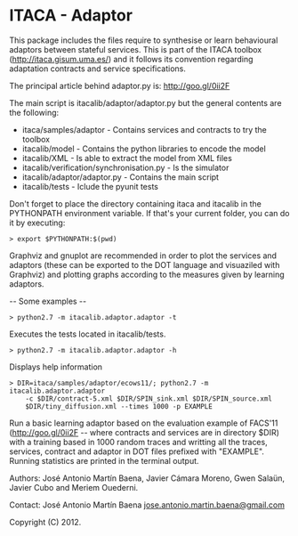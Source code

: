 ITACA - Adaptor
===============

This package includes the files require to synthesise or learn behavioural
adaptors between stateful services. This is part of the ITACA toolbox
(http://itaca.gisum.uma.es/) and it follows its convention regarding adaptation
contracts and service specifications.

The principal article behind adaptor.py is: http://goo.gl/0ii2F

The main script is itacalib/adaptor/adaptor.py but the general contents are the
following:

 * itaca/samples/adaptor - Contains services and contracts to try the toolbox
 * itacalib/model - Contains the python libraries to encode the model
 * itacalib/XML - Is able to extract the model from XML files
 * itacalib/verification/synchronisation.py - Is the simulator
 * itacalib/adaptor/adaptor.py - Contains the main script
 * itacalib/tests - Iclude the pyunit tests

Don't forget to place the directory containing itaca and itacalib in the 
PYTHONPATH environment variable. If that's your current folder, you can do it 
by executing:

    > export $PYTHONPATH:$(pwd)

Graphviz and gnuplot are recommended in order to plot the services and adaptors
(these can be exported to the DOT language and visuaziled with Graphviz) and
plotting graphs according to the measures given by learning adaptors.

-- Some examples --

    > python2.7 -m itacalib.adaptor.adaptor -t

Executes the tests located in itacalib/tests.

    > python2.7 -m itacalib.adaptor.adaptor -h

Displays help information

    > DIR=itaca/samples/adaptor/ecows11/; python2.7 -m itacalib.adaptor.adaptor
        -c $DIR/contract-5.xml $DIR/SPIN_sink.xml $DIR/SPIN_source.xml
        $DIR/tiny_diffusion.xml --times 1000 -p EXAMPLE

Run a basic learning adaptor based on the evaluation example of FACS'11
(http://goo.gl/0ii2F -- where contracts and services are in directory $DIR)
with a training based in 1000 random traces and writting all the traces,
services, contract and adaptor in DOT files prefixed with "EXAMPLE". Running
statistics are printed in the terminal output.


Authors: José Antonio Martín Baena, Javier Cámara Moreno, Gwen Salaün,
Javier Cubo and Meriem Ouederni.

Contact: José Antonio Martín Baena <jose.antonio.martin.baena@gmail.com>

Copyright (C) 2012.

